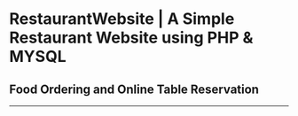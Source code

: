 <h1>RestaurantWebsite | A Simple Restaurant Website using PHP & MYSQL</h1>
<h2>Food Ordering and Online Table Reservation</h2>
<hr>
